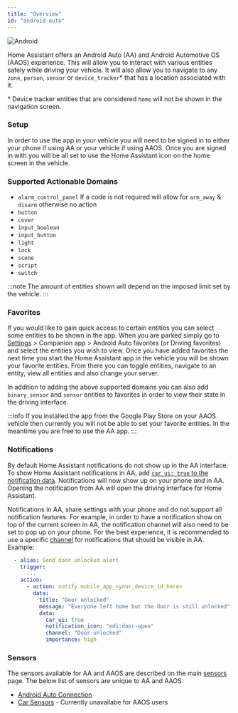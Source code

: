 ```yaml
---
title: "Overview"
id: "android-auto"
---
```


![Android](/assets/android.svg)

Home Assistant offers an Android Auto (AA) and Android Automotive OS (AAOS) experience. This will allow you to interact with various entities safely while driving your vehicle. It will also allow you to navigate to any `zone`, `person`, `sensor` or `device_tracker`* that has a location associated with it.

\* Device tracker entities that are considered `home` will not be shown in the navigation screen.

### Setup

In order to use the app in your vehicle you will need to be signed in to either your phone if using AA or your vehicle if using AAOS. Once you are signed in with you will be all set to use the Home Assistant icon on the home screen in the vehicle.

### Supported Actionable Domains

- `alarm_control_panel` If a code is not required will allow for `arm_away` & `disarm` otherwise no action
- `button`
- `cover`
- `input_boolean`
- `input_button`
- `light`
- `lock`
- `scene`
- `script`
- `switch`

:::note
The amount of entities shown will depend on the imposed limit set by the vehicle.
:::

### Favorites

If you would like to gain quick access to certain entities you can select some entities to be shown in the app. When you are parked simply go to [Settings](https://my.home-assistant.io/redirect/config/) > Companion app > Android Auto favorites (or Driving favorites) and select the entities you wish to view. Once you have added favorites the next time you start the Home Assistant app in the vehicle you will be shown your favorite entities. From there you can toggle entities, navigate to an entity, view all entities and also change your server.

In addition to adding the above supported domains you can also add `binary_sensor` and `sensor` entities to favorites in order to view their state in the driving interface.

:::info
If you installed the app from the Google Play Store on your AAOS vehicle then currently you will not be able to set your favorite entities. In the meantime you are free to use the AA app.
:::

### Notifications

By default Home Assistant notifications do not show up in the AA interface. To show Home Assistant notifications in AA, add [`car_ui: true` to the notification data](../notifications/basic.md#android-auto-visibility). Notifications will now show up on your phone _and_ in AA. Opening the notification from AA will open the driving interface for Home Assistant.

Notifications in AA, share settings with your phone and do not support all notification features. For example, in order to have a notification show on top of the current screen in AA, the notification channel will also need to be set to pop up on your phone. For the best experience, it is recommended to use a specific [channel](../notifications/basic.md#notification-channels) for notifications that should be visible in AA. Example:

```yaml
  - alias: Send door unlocked alert
    trigger:
      ...
    action:
      - action: notify.mobile_app_<your_device_id_here>
        data:
          title: "Door unlocked"
          message: "Everyone left home but the door is still unlocked"
          data:
            car_ui: true
            notification_icon: "mdi:door-open"
            channel: "Door unlocked"
            importance: high
```

### Sensors

The sensors available for AA and AAOS are described on the main [sensors](../core/sensors.md#android-sensors) page. The below list of sensors are unique to AA and AAOS:

*  [Android Auto Connection](../core/sensors.md#android-auto)
*  [Car Sensors](../core/sensors.md#car-sensors) - Currently unavailabe for AAOS users
